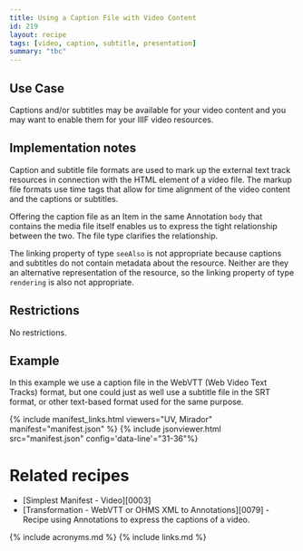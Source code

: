 ```yaml
---
title: Using a Caption File with Video Content
id: 219
layout: recipe
tags: [video, caption, subtitle, presentation]
summary: "tbc"
---
```



## Use Case

Captions and/or subtitles may be available for your video content and you may want to enable them for your IIIF video resources. 

## Implementation notes

Caption and subtitle file formats are used to mark up the external text track resources in connection with the HTML <track> element of a video file. The markup file formats use time tags that allow for time alignment of the video content and the captions or subtitles. 

Offering the caption file as an Item in the same Annotation `body` that contains the media file itself enables us to express the tight relationship between the two. The file type clarifies the relationship.

The linking property of type `seeAlso` is not appropriate because captions and subtitles do not contain metadata about the resource. Neither are they an alternative representation of the resource, so the linking property of type `rendering` is also not appropriate.

## Restrictions

No restrictions.

## Example

In this example we use a caption file in the WebVTT (Web Video Text Tracks) format, but one could just as well use a subtitle file in the SRT format, or other text-based format used for the same purpose.

{% include manifest_links.html viewers="UV, Mirador" manifest="manifest.json" %}
{% include jsonviewer.html src="manifest.json" config='data-line'="31-36"%}

# Related recipes

- [Simplest Manifest - Video][0003]
- [Transformation - WebVTT or OHMS XML to Annotations][0079] - Recipe using Annotations to express the captions of a video.

{% include acronyms.md %}
{% include links.md %}

